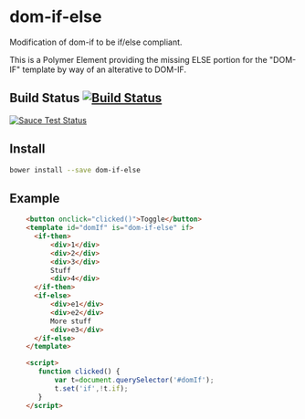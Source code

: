 # dom-if-else
Modification of dom-if to be if/else compliant.

This is a Polymer Element providing the missing ELSE portion for the "DOM-IF" template by way of an alterative to DOM-IF.

## Build Status [![Build Status](https://travis-ci.org/Trakkasure/dom-if-else.svg?branch=master)](https://travis-ci.org/Trakkasure/dom-if-else)
[![Sauce Test Status](https://saucelabs.com/browser-matrix/dom-if-else.svg)](https://saucelabs.com/u/dom-if-else)

## Install
```bash
bower install --save dom-if-else
```

## Example

```html
    <button onclick="clicked()">Toggle</button>
    <template id="domIf" is="dom-if-else" if>
      <if-then>
          <div>1</div>
          <div>2</div>
          <div>3</div>
          Stuff
          <div>4</div>
      </if-then>
      <if-else>
          <div>e1</div>
          <div>e2</div>
          More stuff
          <div>e3</div>
      </if-else>
    </template>

    <script>
       function clicked() {
           var t=document.querySelector('#domIf');
           t.set('if',!t.if);
       }
    </script>
```

